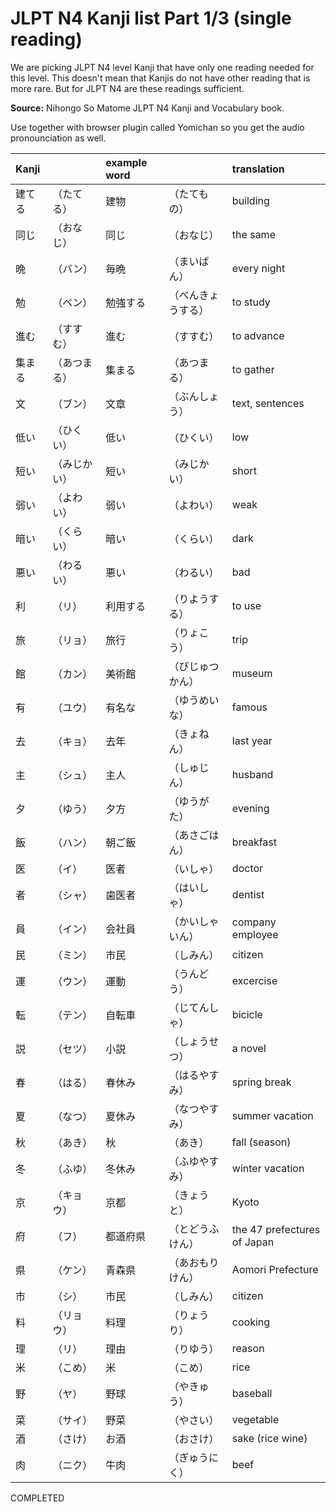 # JLPT N4 Kanji list Part 1/3 (single reading)

We are picking JLPT N4 level Kanji that have only one reading needed for this level. This doesn't mean that Kanjis do not have other reading that is more rare. But for JLPT N4 are these readings sufficient.

**Source:**
Nihongo So Matome JLPT N4 Kanji and Vocabulary book.

Use together with browser plugin called Yomichan so you get the audio pronounciation as well.

| Kanji  |              | example word |                      | translation          |
| :----- | :----------- | :----------- | :------------------- | :------------------- |
|建てる  |（たてる）     | 建物          |（たてもの）           | building |
|同じ    |（おなじ）     | 同じ          |（おなじ）             | the same   |
|晩      |（バン）       | 毎晩          |（まいばん）           | every night    |
|勉      |（ベン）       | 勉強する      |（べんきょうする）      | to study   |
|進む    |（すすむ）     | 進む          |（すすむ）             | to advance    |
|集まる  |（あつまる）    | 集まる        |（あつまる）           | to gather   |
|文      |（ブン）       | 文章          |（ぶんしょう）         | text, sentences    |
|低い    |（ひくい）     | 低い          |（ひくい）             | low   |
|短い    |（みじかい）   | 短い          |（みじかい）           | short   |
|弱い    |（よわい）     | 弱い          |（よわい）             | weak   |
|暗い    |（くらい）     | 暗い          |（くらい）             | dark   |
|悪い    |（わるい）     | 悪い          |（わるい）             | bad   |
|利      |（リ）        | 利用する       |（りようする）         | to use   |
|旅      |（リョ）      | 旅行           |（りょこう）           | trip   |
|館      |（カン）      | 美術館         |（びじゅつかん）       | museum   |
|有      |（ユウ）      | 有名な         |（ゆうめいな）         | famous    |
|去      |（キョ）      | 去年           |（きょねん）           | last year   |
|主      |（シュ）      | 主人           |（しゅじん）           | husband    |
|夕      |（ゆう）      | 夕方           |（ゆうがた）           | evening    |
|飯      |（ハン）      | 朝ご飯         |（あさごはん）          | breakfast    |
|医      |（イ）        | 医者           |（いしゃ）             | doctor   |
|者      |（シャ）      | 歯医者         |（はいしゃ）           | dentist   |
|員      |（イン）      | 会社員         |（かいしゃいん）       | company employee   |
|民      |（ミン）      | 市民           |（しみん）　          | citizen    |
|運      |（ウン）      | 運動           |（うんどう）          | excercise   |
|転      |（テン）      | 自転車         |（じてんしゃ）         | bicicle   |
|説      |（セツ）      | 小説           |（しょうせつ）         | a novel   |
|春      |（はる）      | 春休み         |（はるやすみ）        | spring break   |
|夏      |（なつ）      | 夏休み         |（なつやすみ）        | summer vacation   |
|秋      |（あき）      | 秋             |（あき）             | fall (season)   |
|冬      |（ふゆ）      | 冬休み         |（ふゆやすみ）        | winter vacation   |
|京      |（キョウ）    | 京都           |（きょうと）          | Kyoto   |
|府      |（フ）        | 都道府県       |（とどうふけん）      | the 47 prefectures of Japan   |
|県      |（ケン）      | 青森県         |（あおもりけん）      | Aomori Prefecture   |
|市      |（シ）        | 市民          |（しみん）            | citizen   |
|料      |（リョウ）    | 料理           |（りょうり）          | cooking   |
|理      |（リ）        | 理由           |（りゆう）           | reason   |
|米      |（こめ）      | 米             |（こめ）            | rice   |
|野      |（ヤ）        | 野球           |（やきゅう）         | baseball   |
|菜      |（サイ）      | 野菜           |（やさい）           | vegetable   |
|酒      |（さけ）      | お酒           |（おさけ）           | sake (rice wine)   |
|肉      |（ニク）      | 牛肉           |（ぎゅうにく）       | beef   |

COMPLETED




